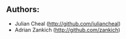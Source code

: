 ## Authors: ##
- Julian Cheal (<http://github.com/juliancheal>)
- Adrian Zankich (<http://github.com/zankich>)
